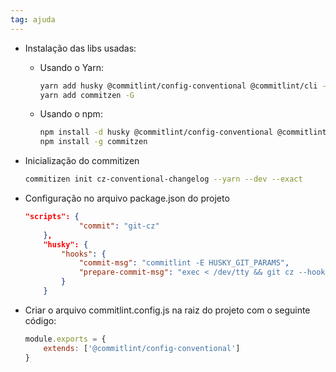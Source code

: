 ```yaml
---
tag: ajuda
---
```


- Instalação das libs usadas:
    - Usando o Yarn:
        
        ```bash
        yarn add husky @commitlint/config-conventional @commitlint/cli -D
        yarn add commitzen -G
        ```
        
    - Usando o npm:
        
        ```bash
        npm install -d husky @commitlint/config-conventional @commitlint/cli
        npm install -g commitzen
        ```
        
- Inicialização do commitizen
    
    ```bash
    commitizen init cz-conventional-changelog --yarn --dev --exact
    ```
    
- Configuração no arquivo package.json do projeto
    
    ```json
    "scripts": {
        		"commit": "git-cz"
      	},
    	"husky": {
    		"hooks": {
    			"commit-msg": "commitlint -E HUSKY_GIT_PARAMS",
    			"prepare-commit-msg": "exec < /dev/tty && git cz --hook || true"
    		}
    	}
    ```
    
- Criar o arquivo commitlint.config.js na raiz do projeto com o seguinte código:
    
    ```js
    module.exports = {
    	extends: ['@commitlint/config-conventional']
    }
    ```